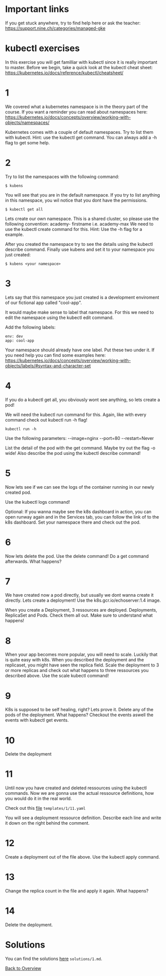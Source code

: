 # Important links

If you get stuck anywhere, try to find help here or ask the teacher:
https://support.nine.ch/categories/managed-gke

# kubectl exercises

In this exercise you will get familliar with kubectl since it is really important to master.
Before we begin, take a quick look at the kubectl cheat sheet:
https://kubernetes.io/docs/reference/kubectl/cheatsheet/

# 1

We covered what a kubernetes namespace is in the theory part of the course.
If you want a reminder you can read about namespaces here: https://kubernetes.io/docs/concepts/overview/working-with-objects/namespaces/

Kubernetes comes with a couple of default namespaces.
Try to list them with kubectl. Hint: use the kubectl get command. You can always add a -h flag to get some help.

# 2

Try to list the namespaces with the following command:
```
$ kubens
```

You will see that you are in the default namespace.
If you try to list anything in this namespace, you wil notice that you dont have the permissions.
```
$ kubectl get all
```

Lets create our own namespace.
This is a shared cluster, so please use the following convention: academy- firstname i.e. academy-max
We need to use the kubectl create command for this.
Hint: Use the -h flag for a example.

After you created the namespace try to see the details using the kubectl describe command.
Finally use kubens and set it to your namespace you just created:
```
$ kubens <your namespace>
```

# 3

Lets say that this namespace you just created is a development enviroment of our fictional app called "cool-app".

It would maybe make sense to label that namespace.
For this we need to edit the namespace using the kubectl edit command.

Add the following labels:
```
env: dev
app: cool-app
```

Your namespace should already have one label. Put these two under it.
If you need help you can find some examples here:
https://kubernetes.io/docs/concepts/overview/working-with-objects/labels/#syntax-and-character-set

# 4

If you do a kubectl get all, you obviously wont see anything, so lets create a pod!

We will need the kubectl run command for this. Again, like with every command check out kubectl run -h flag!

```
kubectl run -h
```

Use the following parameters:
--image=nginx
--port=80
--restart=Never

List the detail of the pod with the get command. Maybe try out the flag -o wide!
Also describe the pod using the kubectl describe command!

# 5

Now lets see if we can see the logs of the container running in our newly created pod.

Use the kubectl logs command!

Optional:
If you wanna maybe see the k8s dashboard in action, you can open runway again and in the Services tab, you can follow the link of to the k8s dashboard.
Set your namespace there and check out the pod.

# 6

Now lets delete the pod. Use the delete command!
Do a get command afterwards. What happens?

# 7

We have created now a pod directly, but usually we dont wanna create it directly.
Lets create a deployment! Use the k8s.gcr.io/echoserver:1.4 image.

When you create a Deployment, 3 ressources are deployed. Deployments, ReplicaSet and Pods. Check them all out. Make sure to understand what happens!

# 8

When your app becomes more popular, you will need to scale. Luckily that is quite easy with k8s.
When you described the deployment and the replicaset, you might have seen the replica field.
Scale the deployment to 3 or more replicas and check out what happens to three ressources you described above.
Use the scale kubectl command!

# 9

K8s is supposed to be self healing, right? Lets prove it. Delete any of the pods of the deployment.
What happens? Checkout the events aswell the events with kubectl get events.

# 10

Delete the deployment

# 11

Until now you have created and deleted ressources using the kubectl commands.
Now we are gonna use the actual ressource definitions, how you would do it in the real world.

Check out this [file](templates/1/11.yaml) `templates/1/11.yaml`

You will see a deployment ressource definition. Describe each line and write it down on the right behind the comment.

# 12

Create a deployment out of the file above. Use the kubectl apply command.

# 13 

Change the replica count in the file and apply it again. What happens?

# 14

Delete the deployment.

# Solutions

You can find the solutions [here](solutions/1.md) `solutions/1.md`.


[Back to Overview](https://github.com/ninech/academy)